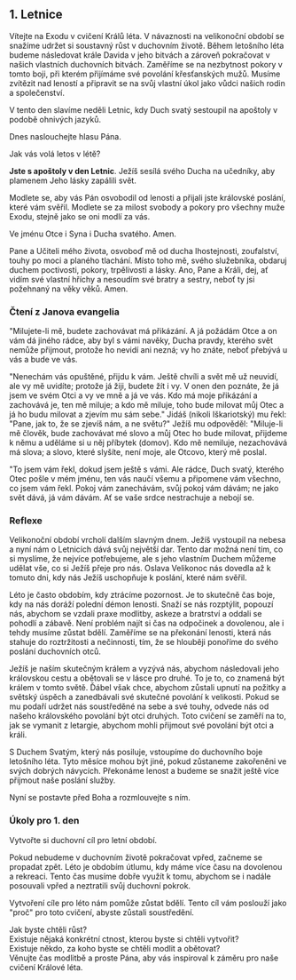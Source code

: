 ## 1. Letnice

Vítejte na Exodu v cvičení Králů léta. V návaznosti na velikonoční období se snažíme udržet si soustavný růst v duchovním životě. Během letošního léta budeme následovat krále Davida v jeho bitvách a zároveň pokračovat v našich vlastních duchovních bitvách. Zaměříme se na nezbytnost pokory v tomto boji, při kterém přijímáme své povolání křesťanských mužů. Musíme zvítězit nad leností a připravit se na svůj vlastní úkol jako vůdci našich rodin a společenství.

V tento den slavíme neděli Letnic, kdy Duch svatý sestoupil na apoštoly v podobě ohnivých jazyků.

Dnes naslouchejte hlasu Pána.

Jak vás volá letos v létě?

**Jste s apoštoly v den Letnic**. Ježíš sesílá svého Ducha na učedníky, aby plamenem Jeho lásky zapálili svět.

Modlete se, aby vás Pán osvobodil od lenosti a přijali jste královské poslání, které vám svěřil. Modlete se za milost svobody a pokory pro všechny muže Exodu, stejně jako se oni modlí za vás.

Ve jménu Otce i Syna i Ducha svatého. Amen.

Pane a Učiteli mého života, osvoboď mě od ducha lhostejnosti, zoufalství, touhy po moci a planého tlachání. Místo toho mě, svého služebníka, obdaruj duchem poctivosti, pokory, trpělivosti a lásky. Ano, Pane a Králi, dej, ať vidím své vlastní hříchy a nesoudím své bratry a sestry, neboť ty jsi požehnaný na věky věků. Amen.

### Čtení z Janova evangelia

"Milujete-li mě, budete zachovávat má přikázání. A já požádám Otce a on vám dá jiného rádce, aby byl s vámi navěky, Ducha pravdy, kterého svět nemůže přijmout, protože ho nevidí ani nezná; vy ho znáte, neboť přebývá u vás a bude ve vás.

"Nenechám vás opuštěné, přijdu k vám. Ještě chvíli a svět mě už neuvidí, ale vy mě uvidíte; protože já žiji, budete žít i vy. V onen den poznáte, že já jsem ve svém Otci a vy ve mně a já ve vás. Kdo má moje přikázání a zachovává je, ten mě miluje; a kdo mě miluje, toho bude milovat můj Otec a já ho budu milovat a zjevím mu sám sebe." Jidáš (nikoli Iškariotský) mu řekl: "Pane, jak to, že se zjevíš nám, a ne světu?" Ježíš mu odpověděl: "Miluje-li mě člověk, bude zachovávat mé slovo a můj Otec ho bude milovat, přijdeme k němu a uděláme si u něj příbytek (domov). Kdo mě nemiluje, nezachovává má slova; a slovo, které slyšíte, není moje, ale Otcovo, který mě poslal.

"To jsem vám řekl, dokud jsem ještě s vámi. Ale rádce, Duch svatý, kterého Otec pošle v mém jménu, ten vás naučí všemu a připomene vám všechno, co jsem vám řekl. Pokoj vám zanechávám, svůj pokoj vám dávám; ne jako svět dává, já vám dávám. Ať se vaše srdce nestrachuje a nebojí se.

### Reflexe

Velikonoční období vrcholí dalším slavným dnem. Ježíš vystoupil na nebesa a nyní nám o Letnicích dává svůj největší dar. Tento dar možná není tím, co si myslíme, že nejvíce potřebujeme, ale s jeho vlastním Duchem můžeme udělat vše, co si Ježíš přeje pro nás. Oslava Velikonoc nás dovedla až k tomuto dni, kdy nás Ježíš uschopňuje k poslání, které nám svěřil.

Léto je často obdobím, kdy ztrácíme pozornost. Je to skutečně čas boje, kdy na nás doráží polední démon lenosti. Snaží se nás rozptýlit, popouzí nás, abychom se vzdali praxe modlitby, askeze a bratrství a oddali se pohodlí a zábavě. Není problém najít si čas na odpočinek a dovolenou, ale i tehdy musíme zůstat bdělí. Zaměříme se na překonání lenosti, která nás stahuje do roztržitosti a nečinnosti, tím, že se hlouběji ponoříme do svého poslání duchovních otců.

Ježíš je naším skutečným králem a vyzývá nás, abychom následovali jeho královskou cestu a obětovali se v lásce pro druhé. To je to, co znamená být králem v tomto světě. Ďábel však chce, abychom zůstali upnutí na požitky a světský úspěch a zanedbávali své skutečné povolání k velikosti. Pokud se mu podaří udržet nás soustředěné na sebe a své touhy, odvede nás od našeho královského povolání být otci druhých. Toto cvičení se zaměří na to, jak se vymanit z letargie, abychom mohli přijmout své povolání být otci a králi.

S Duchem Svatým, který nás posiluje, vstoupíme do duchovního boje letošního léta. Tyto měsíce mohou být jiné, pokud zůstaneme zakořeněni ve svých dobrých návycích. Překonáme lenost a budeme se snažit ještě více přijmout naše poslání služby.

Nyní se postavte před Boha a rozmlouvejte s ním.

### Úkoly pro 1. den

Vytvořte si duchovní cíl pro letní období.

Pokud nebudeme v duchovním životě pokračovat vpřed, začneme se propadat zpět. Léto je obdobím útlumu, kdy máme více času na dovolenou a rekreaci. Tento čas musíme dobře využít k tomu, abychom se i nadále posouvali vpřed a neztratili svůj duchovní pokrok.

Vytvoření cíle pro léto nám pomůže zůstat bdělí. Tento cíl vám poslouží jako "proč" pro toto cvičení, abyste zůstali soustředění.

Jak byste chtěli růst? \
Existuje nějaká konkrétní ctnost, kterou byste si chtěli vytvořit? \
Existuje někdo, za koho byste se chtěli modlit a obětovat? \
Věnujte čas modlitbě a proste Pána, aby vás inspiroval k záměru pro naše cvičení Králové léta.
